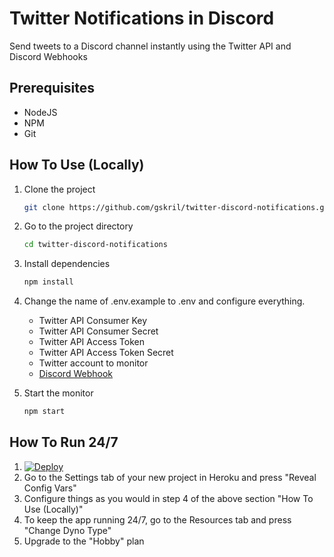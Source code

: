 # Twitter Notifications in Discord
Send tweets to a Discord channel instantly using the Twitter API and Discord Webhooks

## Prerequisites
- NodeJS
- NPM
- Git

## How To Use (Locally)
1. Clone the project
	```bash
	git clone https://github.com/gskril/twitter-discord-notifications.git
	```

2. Go to the project directory
	```bash
	cd twitter-discord-notifications
	```

3. Install dependencies
	```bash
	npm install
	```

4. Change the name of .env.example to .env and configure everything.
    - Twitter API Consumer Key
    - Twitter API Consumer Secret
    - Twitter API Access Token
    - Twitter API Access Token Secret
    - Twitter account to monitor
    - [Discord Webhook](https://support.discord.com/hc/en-us/articles/228383668-Intro-to-Webhooks)
  
5. Start the monitor
	```bash
	npm start
	```
  
  
## How To Run 24/7
1. [![Deploy](https://www.herokucdn.com/deploy/button.svg)](https://heroku.com/deploy)
2. Go to the Settings tab of your new project in Heroku and press "Reveal Config Vars"
3. Configure things as you would in step 4 of the above section "How To Use (Locally)"
4. To keep the app running 24/7, go to the Resources tab and press "Change Dyno Type"
5. Upgrade to the "Hobby" plan